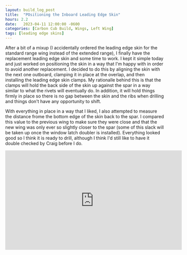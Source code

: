 ```yaml
---
layout: build_log_post
title:  "POsitioning the Inboard Leading Edge Skin"
hours: 2.2
date:   2023-04-11 12:00:00 -0600
categories: [Carbon Cub Build, Wings, Left Wing]
tags: [leading edge skins]
---
```


After a bit of a mixup (I accidentally ordered the leading edge skin for the standard range wing instead of the extended range), I finally have the replacement leading edge skin and some time to work. I kept it simple today and just worked on positioning the skin in a way that I'm happy with in order to avoid another replacement. I decided to do this by aligning the skin with the next one outboard, clamping it in place at the overlap, and then installing the leading edge skin clamps. My rationalle behind this is that the clamps will hold the back side of the skin up against the spar in a way similar to what the rivets will eventually do. In addition, it will hold things firmly in place so there is no gap between the skin and the ribs when drilling and things don't have any opportunity to shift.

With everything in place in a way that I liked, I also attempted to measure the distance frome the bottom edge of the skin back to the spar. I compared this value to the previous wing to make sure they were close and that the new wing was only ever so slightly closer to the spar (some of this slack will be taken up once the window latch doubler is installed). Everything looked good so I think it is ready to drill, although I think I'd still like to have it double checked by Craig before I do.

<iframe width="560" height="315" src="https://www.youtube.com/embed/_3hy60tNFBU" title="YouTube video player" frameborder="0" allow="accelerometer; autoplay; clipboard-write; encrypted-media; gyroscope; picture-in-picture; web-share" allowfullscreen></iframe>

[^section-49-ref]: Wing Manual (EX-2/EX-3) CK-KM301 Rev B, Section 49